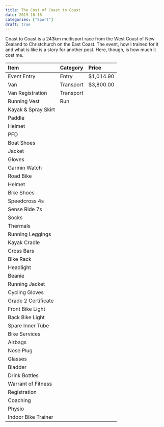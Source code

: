 ```yaml
---
title: The Cost of Coast to Coast
date: 2019-10-16
categories: ["Sport"]
draft: true
---
```


Coast to Coast is a 243km multisport race from the West Coast of New Zealand to Christchurch on the East Coast. The event, how I trained for it and what is like is a story for another post. Here, though, is how much it cost me.

| Item                | Category  | Price     |
|:--------------------|:----------|:----------|
| Event Entry         | Entry     | $1,014.90 |
| Van                 | Transport | $3,800.00 |
| Van Registration    | Transport |           |
| Running Vest        | Run       |           |
| Kayak & Spray Skirt |           |           |
| Paddle              |           |           |
| Helmet              |           |           |
| PFD                 |           |           |
| Boat Shoes          |           |           |
| Jacket              |           |           |
| Gloves              |           |           |
| Garmin Watch        |           |           |
| Road Bike           |           |           |
| Helmet              |           |           |
| Bike Shoes          |           |           |
| Speedcross 4s       |           |           |
| Sense Ride 7s       |           |           |
| Socks               |           |           |
| Thermals            |           |           |
| Running Leggings    |           |           |
| Kayak Cradle        |           |           |
| Cross Bars          |           |           |
| Bike Rack           |           |           |
| Headlight           |           |           |
| Beanie              |           |           |
| Running Jacket      |           |           |
| Cycling Gloves      |           |           |
| Grade 2 Certificate |           |           |
| Front Bike Light    |           |           |
| Back Bike Light     |           |           |
| Spare Inner Tube    |           |           |
| Bike Services       |           |           |
| Airbags             |           |           |
| Nose Plug           |           |           |
| Glasses             |           |           |
| Bladder             |           |           |
| Drink Bottles       |           |           |
| Warrant of Fitness  |           |           |
| Registration        |           |           |
| Coaching            |           |           |
| Physio              |           |           |
| Indoor Bike Trainer |           |           |

